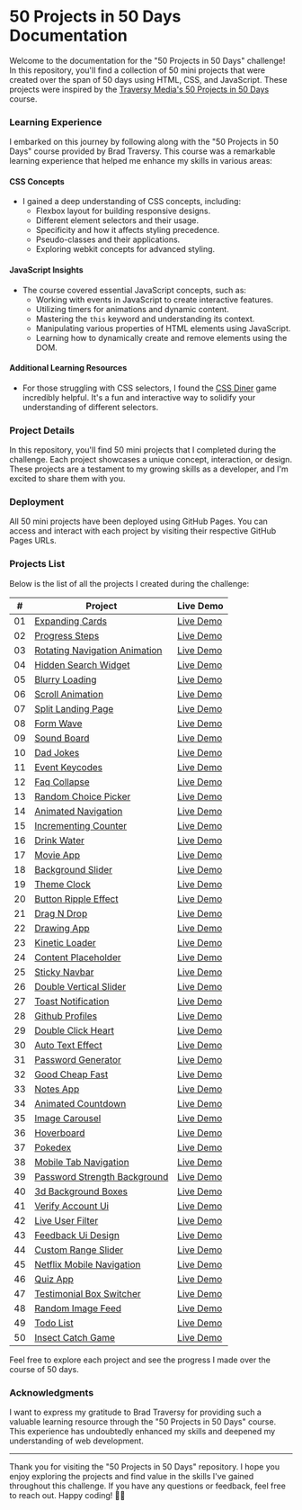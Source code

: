 # 50 Projects in 50 Days Documentation

Welcome to the documentation for the "50 Projects in 50 Days" challenge! In this repository, you'll find a collection of 50 mini projects that were created over the span of 50 days using HTML, CSS, and JavaScript. These projects were inspired by the [Traversy Media's 50 Projects in 50 Days](https://50projects50days.com/) course.

### Learning Experience

I embarked on this journey by following along with the "50 Projects in 50 Days" course provided by Brad Traversy. This course was a remarkable learning experience that helped me enhance my skills in various areas:

#### CSS Concepts

- I gained a deep understanding of CSS concepts, including:
  - Flexbox layout for building responsive designs.
  - Different element selectors and their usage.
  - Specificity and how it affects styling precedence.
  - Pseudo-classes and their applications.
  - Exploring webkit concepts for advanced styling.

#### JavaScript Insights

- The course covered essential JavaScript concepts, such as:
  - Working with events in JavaScript to create interactive features.
  - Utilizing timers for animations and dynamic content.
  - Mastering the `this` keyword and understanding its context.
  - Manipulating various properties of HTML elements using JavaScript.
  - Learning how to dynamically create and remove elements using the DOM.

#### Additional Learning Resources

- For those struggling with CSS selectors, I found the [CSS Diner](https://flukeout.github.io/) game incredibly helpful. It's a fun and interactive way to solidify your understanding of different selectors.

### Project Details

In this repository, you'll find 50 mini projects that I completed during the challenge. Each project showcases a unique concept, interaction, or design. These projects are a testament to my growing skills as a developer, and I'm excited to share them with you.

### Deployment

All 50 mini projects have been deployed using GitHub Pages. You can access and interact with each project by visiting their respective GitHub Pages URLs.

### Projects List

Below is the list of all the projects I created during the challenge:

|  #  | Project                                                                                                        | Live Demo                                                                             |
| :-: | -------------------------------------------------------------------------------------------------------------- | ------------------------------------------------------------------------------------- |
| 01  | [Expanding Cards](https://github.com/deciever002/50-Project-in-50-Days/tree/expanding-cards)                   | [Live Demo](https://deciever002.github.io/50-Project-in-50-Days/ExpandingCards/)      |
| 02  | [Progress Steps](https://github.com/deciever002/50-Project-in-50-Days/tree/progress-steps)                     | [Live Demo](https://deciever002.github.io/50-Project-in-50-Days/ProgressSteps/)       |
| 03  | [Rotating Navigation Animation](https://github.com/deciever002/50-Project-in-50-Days/tree/rotating-navigation) | [Live Demo](https://deciever002.github.io/50-Project-in-50-Days/RotatingNavigation/)  |
| 04  | [Hidden Search Widget](https://github.com/deciever002/50-Project-in-50-Days/tree/hidden-search)                | [Live Demo](https://deciever002.github.io/50-Project-in-50-Days/HiddenSearch/)        |
| 05  | [Blurry Loading](https://github.com/deciever002/50-Project-in-50-Days/tree/blurry-loading)                     | [Live Demo](https://deciever002.github.io/50-Project-in-50-Days/BlurryLoading/)       |
| 06  | [Scroll Animation](https://github.com/deciever002/50-Project-in-50-Days/tree/scroll-animation)                 | [Live Demo](https://deciever002.github.io/50-Project-in-50-Days/ScrollAnimation/)     |
| 07  | [Split Landing Page](https://github.com/deciever002/50-Project-in-50-Days/tree/split-landing-page)             | [Live Demo](https://deciever002.github.io/50-Project-in-50-Days/SplitLandingPage/)    |
| 08  | [Form Wave](https://github.com/deciever002/50-Project-in-50-Days/tree/form-input-wave)                         | [Live Demo](https://deciever002.github.io/50-Project-in-50-Days/FormInputWave/)       |
| 09  | [Sound Board](https://github.com/deciever002/50-Project-in-50-Days/tree/sound-board)                           | [Live Demo](https://deciever002.github.io/50-Project-in-50-Days/SoundBoard/)          |
| 10  | [Dad Jokes](https://github.com/deciever002/50-Project-in-50-Days/tree/dad-jokes)                               | [Live Demo](https://deciever002.github.io/50-Project-in-50-Days/DadJokes/)            |
| 11  | [Event Keycodes](https://github.com/deciever002/50-Project-in-50-Days/tree/event-keycodes)                     | [Live Demo](https://deciever002.github.io/50-Project-in-50-Days/EventKeycodes/)       |
| 12  | [Faq Collapse](https://github.com/deciever002/50-Project-in-50-Days/tree/faq)                                  | [Live Demo](https://deciever002.github.io/50-Project-in-50-Days/FAQ/)                 |
| 13  | [Random Choice Picker](https://github.com/deciever002/50-Project-in-50-Days/tree/random-choice-picker)         | [Live Demo](https://deciever002.github.io/50-Project-in-50-Days/RandomChoicePicker/)  |
| 14  | [Animated Navigation](https://github.com/deciever002/50-Project-in-50-Days/tree/animated-navigation)           | [Live Demo](https://deciever002.github.io/50-Project-in-50-Days/AnimatedNavigation/)  |
| 15  | [Incrementing Counter](https://github.com/deciever002/50-Project-in-50-Days/tree/increment-counter)            | [Live Demo](https://deciever002.github.io/50-Project-in-50-Days/IncrementCounter/)    |
| 16  | [Drink Water](https://github.com/deciever002/50-Project-in-50-Days/tree/drink-water)                           | [Live Demo](https://deciever002.github.io/50-Project-in-50-Days/DrinkWater/)          |
| 17  | [Movie App](https://github.com/deciever002/50-Project-in-50-Days/tree/movie-app)                               | [Live Demo](https://deciever002.github.io/50-Project-in-50-Days/MovieApp/)            |
| 18  | [Background Slider](https://github.com/deciever002/50-Project-in-50-Days/tree/background-slider)               | [Live Demo](https://deciever002.github.io/50-Project-in-50-Days/BackgroundSlider/)    |
| 19  | [Theme Clock](https://github.com/deciever002/50-Project-in-50-Days/tree/theme-clock)                           | [Live Demo](https://deciever002.github.io/50-Project-in-50-Days/ThemeClock/)          |
| 20  | [Button Ripple Effect](https://github.com/deciever002/50-Project-in-50-Days/tree/button-ripple-effect)         | [Live Demo](https://deciever002.github.io/50-Project-in-50-Days/ButtonRippleEffect/)  |
| 21  | [Drag N Drop](https://github.com/deciever002/50-Project-in-50-Days/tree/drag-n-drop)                           | [Live Demo](https://deciever002.github.io/50-Project-in-50-Days/DragNDrop/)           |
| 22  | [Drawing App](https://github.com/deciever002/50-Project-in-50-Days/tree/drawing-app)                           | [Live Demo](https://deciever002.github.io/50-Project-in-50-Days/DrawingApp/)          |
| 23  | [Kinetic Loader](https://github.com/deciever002/50-Project-in-50-Days/tree/kinetic-loader)                     | [Live Demo](https://deciever002.github.io/50-Project-in-50-Days/KineticLoader/)       |
| 24  | [Content Placeholder](https://github.com/deciever002/50-Project-in-50-Days/tree/content-placeholder)           | [Live Demo](https://deciever002.github.io/50-Project-in-50-Days/ContentPlaceholder/)  |
| 25  | [Sticky Navbar](https://github.com/deciever002/50-Project-in-50-Days/tree/sticky-nav)                          | [Live Demo](https://deciever002.github.io/50-Project-in-50-Days/StickyNav/)           |
| 26  | [Double Vertical Slider](https://github.com/deciever002/50-Project-in-50-Days/tree/vertical-slider)            | [Live Demo](https://deciever002.github.io/50-Project-in-50-Days/VerticalSlider/)      |
| 27  | [Toast Notification](https://github.com/deciever002/50-Project-in-50-Days/tree/toast-notification)             | [Live Demo](https://deciever002.github.io/50-Project-in-50-Days/ToastNotification/)   |
| 28  | [Github Profiles](https://github.com/deciever002/50-Project-in-50-Days/tree/github-profile)                    | [Live Demo](https://deciever002.github.io/50-Project-in-50-Days/GithubProfiles/)      |
| 29  | [Double Click Heart](https://github.com/deciever002/50-Project-in-50-Days/tree/double-click-heart)             | [Live Demo](https://deciever002.github.io/50-Project-in-50-Days/DoubleClickHeart/)    |
| 30  | [Auto Text Effect](https://github.com/deciever002/50-Project-in-50-Days/tree/auto-text-effect)                 | [Live Demo](https://deciever002.github.io/50-Project-in-50-Days/AutoTextEffect/)      |
| 31  | [Password Generator](https://github.com/deciever002/50-Project-in-50-Days/tree/password-generator)             | [Live Demo](https://deciever002.github.io/50-Project-in-50-Days/PasswordGenerator/)   |
| 32  | [Good Cheap Fast](https://github.com/deciever002/50-Project-in-50-Days/tree/switch)                            | [Live Demo](https://deciever002.github.io/50-Project-in-50-Days/Switch/)              |
| 33  | [Notes App](https://github.com/deciever002/50-Project-in-50-Days/tree/notes-app)                               | [Live Demo](https://deciever002.github.io/50-Project-in-50-Days/NotesApp/)            |
| 34  | [Animated Countdown](https://github.com/deciever002/50-Project-in-50-Days/tree/animated-countdown)             | [Live Demo](https://deciever002.github.io/50-Project-in-50-Days/AnimatedCountdown/)   |
| 35  | [Image Carousel](https://github.com/deciever002/50-Project-in-50-Days/tree/image-carousel)                     | [Live Demo](https://deciever002.github.io/50-Project-in-50-Days/ImageCarousel/)       |
| 36  | [Hoverboard](https://github.com/deciever002/50-Project-in-50-Days/tree/hoverboard)                             | [Live Demo](https://deciever002.github.io/50-Project-in-50-Days/Hoverboard/)          |
| 37  | [Pokedex](https://github.com/deciever002/50-Project-in-50-Days/tree/pokidex)                                   | [Live Demo](https://deciever002.github.io/50-Project-in-50-Days/Pokedex/)             |
| 38  | [Mobile Tab Navigation](https://github.com/deciever002/50-Project-in-50-Days/tree/mobile-tab-navigation)       | [Live Demo](https://deciever002.github.io/50-Project-in-50-Days/MobileTabNavigation/) |
| 39  | [Password Strength Background](https://github.com/deciever002/50-Project-in-50-Days/tree/password-strength-bg) | [Live Demo](https://deciever002.github.io/50-Project-in-50-Days/PasswordStrengthBg/)  |
| 40  | [3d Background Boxes](https://github.com/deciever002/50-Project-in-50-Days/tree/3d-background-boxes)           | [Live Demo](https://deciever002.github.io/50-Project-in-50-Days/3DBackgroundBoxes/)   |
| 41  | [Verify Account Ui](https://github.com/deciever002/50-Project-in-50-Days/tree/verify-account)                  | [Live Demo](https://deciever002.github.io/50-Project-in-50-Days/VerifyAccount/)       |
| 42  | [Live User Filter](https://github.com/deciever002/50-Project-in-50-Days/tree/live-user-filter)                 | [Live Demo](https://deciever002.github.io/50-Project-in-50-Days/LiveUserFilter/)      |
| 43  | [Feedback Ui Design](https://github.com/deciever002/50-Project-in-50-Days/tree/feedback)                       | [Live Demo](https://deciever002.github.io/50-Project-in-50-Days/Feedback/)            |
| 44  | [Custom Range Slider](https://github.com/deciever002/50-Project-in-50-Days/tree/custom-range-slider)           | [Live Demo](https://deciever002.github.io/50-Project-in-50-Days/CustomRangeSlider/)   |
| 45  | [Netflix Mobile Navigation](https://github.com/deciever002/50-Project-in-50-Days/tree/netflix-navigation)      | [Live Demo](https://deciever002.github.io/50-Project-in-50-Days/NetflixNavigation/)   |
| 46  | [Quiz App](https://github.com/deciever002/50-Project-in-50-Days/tree/quiz)                                     | [Live Demo](https://deciever002.github.io/50-Project-in-50-Days/QuizApp/)             |
| 47  | [Testimonial Box Switcher](https://github.com/deciever002/50-Project-in-50-Days/tree/testimonial-switcher)     | [Live Demo](https://deciever002.github.io/50-Project-in-50-Days/TestimonialSwitcher/) |
| 48  | [Random Image Feed](https://github.com/deciever002/50-Project-in-50-Days/tree/random-image-feed)               | [Live Demo](https://deciever002.github.io/50-Project-in-50-Days/RandomImageFeed/)     |
| 49  | [Todo List](https://github.com/deciever002/50-Project-in-50-Days/tree/todolist)                                | [Live Demo](https://deciever002.github.io/50-Project-in-50-Days/Todolist/)            |
| 50  | [Insect Catch Game](https://github.com/deciever002/50-Project-in-50-Days/tree/insect-game)                     | [Live Demo](https://deciever002.github.io/50-Project-in-50-Days/InsectGame/)          |

Feel free to explore each project and see the progress I made over the course of 50 days.

### Acknowledgments

I want to express my gratitude to Brad Traversy for providing such a valuable learning resource through the "50 Projects in 50 Days" course. This experience has undoubtedly enhanced my skills and deepened my understanding of web development.

---

Thank you for visiting the "50 Projects in 50 Days" repository. I hope you enjoy exploring the projects and find value in the skills I've gained throughout this challenge. If you have any questions or feedback, feel free to reach out. Happy coding! 🚀🎉
